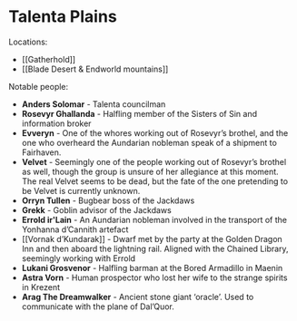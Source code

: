 # Talenta Plains

Locations:

-  [[Gatherhold]]
-  [[Blade Desert & Endworld mountains]]

Notable people:

- **Anders Solomar** - Talenta councilman
- **Rosevyr Ghallanda** - Halfling member of the Sisters of Sin and information broker
- **Evveryn** - One of the whores working out of Rosevyr’s brothel, and the one who overheard the Aundarian nobleman speak of a shipment to Fairhaven.
- **Velvet** - Seemingly one of the people working out of Rosevyr’s brothel as well, though the group is unsure of her allegiance at this moment. The real Velvet seems to be dead, but the fate of the one pretending to be Velvet is currently unknown.
- **Orryn Tullen** - Bugbear boss of the Jackdaws
- **Grekk** - Goblin advisor of the Jackdaws
- **Errold ir'Lain** - An Aundarian nobleman involved in the transport of the Yonhanna d’Cannith artefact
- [[Vornak d’Kundarak]] - Dwarf met by the party at the Golden Dragon Inn and then aboard the lightning rail. Aligned with the Chained Library, seemingly working with Errold
- **Lukani Grosvenor** - Halfling barman at the Bored Armadillo in Maenin
- **Astra Vorn** - Human prospector who lost her wife to the strange spirits in Krezent
- **Arag The Dreamwalker** - Ancient stone giant ‘oracle’. Used to communicate with the plane of Dal’Quor.